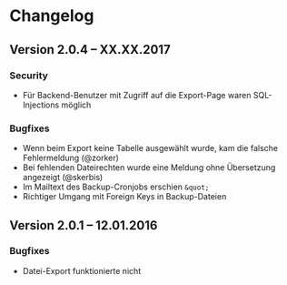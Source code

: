 Changelog
=========

Version 2.0.4 – XX.XX.2017
--------------------------

### Security

* Für Backend-Benutzer mit Zugriff auf die Export-Page waren SQL-Injections möglich

### Bugfixes

* Wenn beim Export keine Tabelle ausgewählt wurde, kam die falsche Fehlermeldung (@zorker)
* Bei fehlenden Dateirechten wurde eine Meldung ohne Übersetzung angezeigt (@skerbis)
* Im Mailtext des Backup-Cronjobs erschien `&quot;`
* Richtiger Umgang mit Foreign Keys in Backup-Dateien


Version 2.0.1 – 12.01.2016
--------------------------

### Bugfixes

* Datei-Export funktionierte nicht
